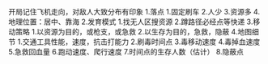 开局记住飞机走向，对敌人大致分布有印象
1.落点
    1.固定刷车
    2.人少
    3.资源多
    4.地理位置：居中、靠海
2.发育模式
    1.找无人区搜资源
    2.蹲路径必经点等快递
3.移动策略
    1.以资源为目的，或枪支，或急救
    2.以生存为目的，急救，隐蔽
4.地图细节
    1.交通工具性能，速度，抗击打能力
    2.刷毒时间点
    3.毒移动速度
    4.毒掉血速度
    5.急救回血量
    6.跑动速度、爬行速度
    7.时间点的生存人数（估计）
    8.隐蔽点
    
